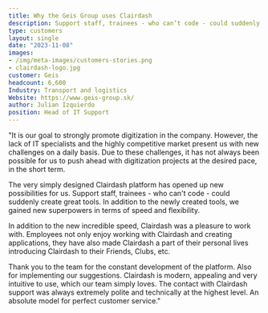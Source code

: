 ```yaml
---
title: Why the Geis Group uses Clairdash
description: Support staff, trainees - who can’t code - could suddenly create great tools. 
type: customers
layout: single
date: "2023-11-08"
images:
- /img/meta-images/customers-stories.png
- clairdash-logo.jpg
customer: Geis
headcount: 6,600
Industry: Transport and logistics
Website: https://www.geis-group.sk/
author: Julian Izquierdo
position: Head of IT Support
---
```


"It is our goal to strongly promote digitization in the company. However, the lack of IT specialists and the highly competitive market present us with new challenges on a daily basis. Due to these challenges, it has not always been possible for us to push ahead with digitization projects at the desired pace, in the short term.

The very simply designed Clairdash platform has opened up new possibilities for us. Support staff, trainees - who can't code - could suddenly create great tools. In addition to the newly created tools, we gained new superpowers in terms of speed and flexibility.

In addition to the new incredible speed, Clairdash was a pleasure to work with. Employees not only enjoy working with Clairdash and creating applications, they have also made Clairdash a part of their personal lives introducing Clairdash to their Friends, Clubs, etc. 

Thank you to the team for the constant development of the platform. Also for implementing our suggestions. Clairdash is modern, appealing and very intuitive to use, which our team simply loves. The contact with Clairdash support was always extremely polite and technically at the highest level. An absolute model for perfect customer service."
